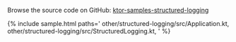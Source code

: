 [//]: # (title: Structured Logging)
[//]: # (category: samples)
[//]: # (caption: Structured Logging)

Browse the source code on GitHub: [ktor-samples-structured-logging](https://github.com/ktorio/ktor-samples/tree/master/other/structured-logging)

{% include sample.html paths='
    other/structured-logging/src/Application.kt,
    other/structured-logging/src/StructuredLogging.kt,
' %}
